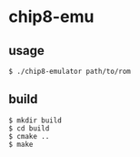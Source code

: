 # chip8-emu

## usage
```console
$ ./chip8-emulator path/to/rom
```

## build
```console
$ mkdir build
$ cd build
$ cmake ..
$ make
```